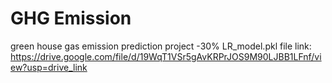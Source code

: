 # GHG Emission
green house gas emission prediction project -30%
 LR_model.pkl file link: https://drive.google.com/file/d/19WqT1VSr5gAvKRPrJOS9M90LJBB1LFnf/view?usp=drive_link
